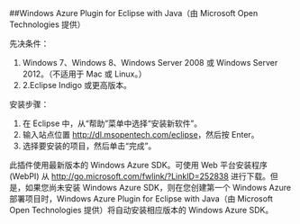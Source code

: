 ﻿##Windows Azure Plugin for Eclipse with Java（由 Microsoft Open Technologies 提供）

先决条件：

1.	Windows 7、Windows 8、Windows Server 2008 或 Windows Server 2012。（不适用于 Mac 或 Linux。）
2.	2.Eclipse Indigo 或更高版本。

安装步骤：

1. 在 Eclipse 中，从“帮助”菜单中选择“安装新软件”。
2. 输入站点位置 <http://dl.msopentech.com/eclipse>，然后按 Enter。
3. 选择要安装的项目，然后单击“完成”。

此插件使用最新版本的 Windows Azure SDK。可使用 Web 平台安装程序 (WebPI) 从 <http://go.microsoft.com/fwlink/?LinkID=252838> 进行下载。但是，如果您尚未安装 Windows Azure SDK，则在您创建第一个 Windows Azure 部署项目时，Windows Azure Plugin for Eclipse with Java（由 Microsoft Open Technologies 提供）将自动安装相应版本的 Windows Azure SDK。


